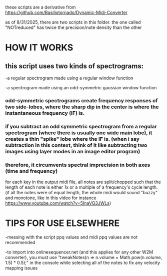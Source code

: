these scripts are a derivative from https://github.com/Basiliotornado/Dynamic-Midi-Converter

as of 8/31/2025, there are two scripts in this folder. the one called "NOTreduced" has twice the precision/note density than the other


# HOW IT WORKS

## this script uses two kinds of spectrograms:

 -a regular spectrogram made using a regular window function
 
 -a spectrogram made using an odd-symmetric gaussian window function

### odd-symmetric spectrograms create frequency responses of two side-lobes, where the sharp dip in the center is where the instantaneous frequency (IF) is.

### if you subtract an odd symmetric spectrogram from a regular spectrogram (where there is usually one wide main lobe), it creates a thin "spike" lobe where the IF is. (when i say subtraction in this context, think of it like subtracting two images using layer modes in an image editor program)

### therefore, it circumvents spectral imprecision in both axes (time and frequency)

for each key in the output midi file, all notes are split/chopped such that the length of each note is either 1x or a multiple of a frequency's cycle length. (if all the notes were of equal length, the whole midi would sound "buzzy" and monotone, like in this video for instance https://www.youtube.com/watch?v=5InaVQ3JWLs)


# TIPS FOR USE ELSEWHERE

 -messing with the script ppq values and midi ppq values are not recommended

 -to import into onlinesequencer.net (and this applies for any other W2M converter), you must use "tweakNotes(n => n.volume = Math.pow(n.volume, 1.5) * 0.5);" in the console while selecting all of the notes to fix any velocity mapping issues
